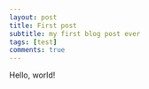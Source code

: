 ```yaml
---
layout: post
title: First post
subtitle: my first blog post ever
tags: [test]
comments: true
---
```


Hello, world!
